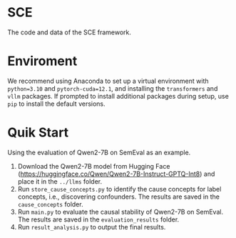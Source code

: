 # SCE
The code and data of the SCE framework.

# Enviroment
We recommend using Anaconda to set up a virtual environment with `python=3.10` and `pytorch-cuda=12.1`, and installing the `transformers` and `vllm` packages. If prompted to install additional packages during setup, use `pip` to install the default versions.

# Quik Start
Using the evaluation of Qwen2-7B on SemEval as an example.

1) Download the Qwen2-7B model from Hugging Face (https://huggingface.co/Qwen/Qwen2-7B-Instruct-GPTQ-Int8) and place it in the `../llms` folder.
2) Run `store_cause_concepts.py` to identify the cause concepts for label concepts, i.e., discovering confounders. The results are saved in the `cause_concepts` folder.
3) Run `main.py` to evaluate the causal stability of Qwen2-7B on SemEval. The results are saved in the `evaluation_results` folder.
4) Run `result_analysis.py` to output the final results.

